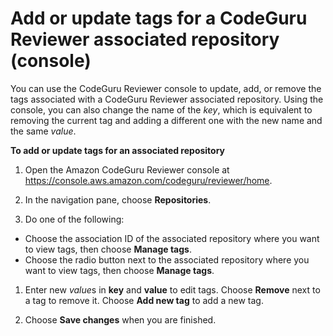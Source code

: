 # Add or update tags for a CodeGuru Reviewer associated repository \(console\)<a name="how-to-tag-associated-repository-update-console"></a>

You can use the CodeGuru Reviewer console to update, add, or remove the tags associated with a CodeGuru Reviewer associated repository\. Using the console, you can also change the name of the *key*, which is equivalent to removing the current tag and adding a different one with the new name and the same *value*\.

**To add or update tags for an associated repository**

1. Open the Amazon CodeGuru Reviewer console at [https://console\.aws\.amazon\.com/codeguru/reviewer/home](https://console.aws.amazon.com/codeguru/reviewer/home)\.

1. In the navigation pane, choose **Repositories**\.

1.  Do one of the following: 
   + Choose the association ID of the associated repository where you want to view tags, then choose **Manage tags**\.
   + Choose the radio button next to the associated repository where you want to view tags, then choose **Manage tags**\.

1. Enter new *value*s in **key** and **value** to edit tags\. Choose **Remove** next to a tag to remove it\. Choose **Add new tag** to add a new tag\. 

1. Choose **Save changes** when you are finished\. 